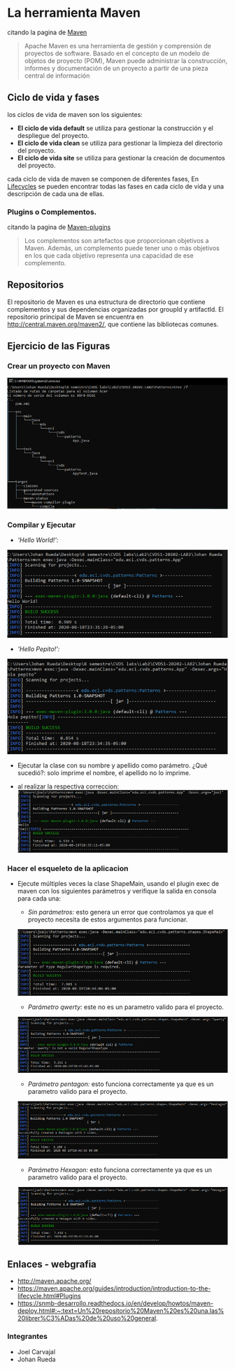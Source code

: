 # La herramienta Maven
citando la pagina de [Maven](http://maven.apache.org/)
>Apache Maven es una herramienta de gestión y comprensión de proyectos de software. Basado en el concepto de un modelo de objetos de proyecto (POM), Maven puede administrar la construcción, informes y documentación de un proyecto a partir de una pieza central de información
## Ciclo de vida y fases
los ciclos de vida de maven son los siguientes:
* **El ciclo de vida default** se utiliza para gestionar la construcción y el despliegue del proyecto. 
* **El ciclo de vida clean** se utiliza para gestionar la limpieza del directorio del proyecto. 
* **El ciclo de vida site** se utiliza para gestionar la creación de documentos del proyecto.

cada ciclo de vida de maven se componen de diferentes fases, En [Lifecycles](https://maven.apache.org/guides/introduction/introduction-to-the-lifecycle.html#Lifecycle_Reference) se pueden encontrar todas las fases en cada ciclo de vida y una descripción de cada una de ellas.

### Plugins o Complementos.
citando la pagina de [Maven-plugins](https://maven.apache.org/guides/introduction/introduction-to-the-lifecycle.html#Plugins)
> Los complementos son artefactos que proporcionan objetivos a Maven. Además, un complemento puede tener uno o más objetivos en los que cada objetivo representa una capacidad de ese complemento.
## Repositorios
El repositorio de Maven es una estructura de directorio que contiene complementos y sus dependencias organizadas por groupId y artifactId. El repositorio principal de Maven se encuentra en http://central.maven.org/maven2/, que contiene las bibliotecas comunes.

## Ejercicio de las Figuras
### Crear un proyecto con Maven

![](https://github.com/jocajime/CVDS1-20202-LAB2/blob/master/imagenes/segunda.PNG)

### Compilar y Ejecutar
* *'Hello World!':*

![](https://github.com/jocajime/CVDS1-20202-LAB2/blob/master/imagenes/tercera.PNG)

* *'Hello Pepito!':*

![](https://github.com/jocajime/CVDS1-20202-LAB2/blob/master/imagenes/cuarta.PNG)

* Ejecutar la clase con su nombre y apellido como parámetro. ¿Qué sucedió?: solo imprime el nombre, el apellido no lo imprime.

* al realizar la respectiva correccion:
![](https://github.com/jocajime/CVDS1-20202-LAB2/blob/master/imagenes/hello-completo.PNG)
### Hacer el esqueleto de la aplicacion
* Ejecute múltiples veces la clase ShapeMain, usando el plugin exec de maven con los siguientes parámetros y verifique la salida en consola para cada una:
	+ *Sin parámetros:* esto genera un error que controlamos ya que el proyecto necesita de estos argumentos para funcionar.
	
	![](https://github.com/jocajime/CVDS1-20202-LAB2/blob/master/imagenes/sinparametros.PNG)
	
	+ *Parámetro qwerty:* este no es un parametro valido para el proyecto.
	
	![](https://github.com/jocajime/CVDS1-20202-LAB2/blob/master/imagenes/qwerty.PNG)
	
	+ *Parámetro pentagon:* esto funciona correctamente ya que es un parametro valido para el proyecto.
	
	![](https://github.com/jocajime/CVDS1-20202-LAB2/blob/master/imagenes/pentagon.PNG)
	
	+ *Parámetro Hexagon:* esto funciona correctamente ya que es un parametro valido para el proyecto.
	
	![](https://github.com/jocajime/CVDS1-20202-LAB2/blob/master/imagenes/hexagon.PNG)

## Enlaces - webgrafia
 * http://maven.apache.org/
 * https://maven.apache.org/guides/introduction/introduction-to-the-lifecycle.html#Plugins
 * https://snmb-desarrollo.readthedocs.io/en/develop/howtos/maven-deploy.html#:~:text=Un%20repositorio%20Maven%20es%20una,las%20librer%C3%ADas%20de%20uso%20general.
 
### Integrantes
+ Joel Carvajal
+ Johan Rueda
